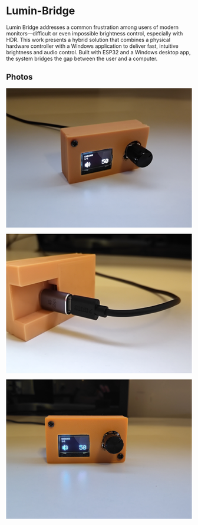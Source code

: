 # Lumin-Bridge

Lumin Bridge addresses a common frustration among users of modern monitors—difficult or even impossible brightness control, especially with HDR. This work presents a hybrid solution that combines a physical hardware controller with a Windows application to deliver fast, intuitive brightness and audio control. Built with ESP32 and a Windows desktop app, the system bridges the gap between the user and a computer.

## Photos

![Screenshot](pics/IMG_20250526_041845.jpg)

![Screenshot](pics/IMG_20250526_042001.jpg)

![Screenshot](pics/IMG_20250526_042054.jpg)
